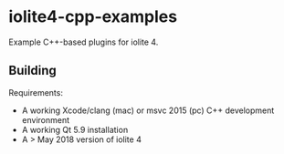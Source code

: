# iolite4-cpp-examples

Example C++-based plugins for iolite 4.

## Building

Requirements:
- A working Xcode/clang (mac) or msvc 2015 (pc) C++ development environment
- A working Qt 5.9 installation
- A > May 2018 version of iolite 4
